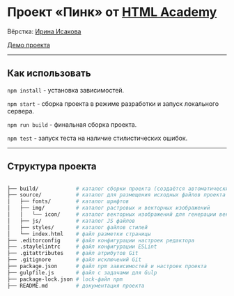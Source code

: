 # Проект «Пинк» от [HTML Academy](https://htmlacademy.ru/)

Вёрстка: [Ирина Исакова](https://github.com/IrisDev11/)

[Демо проекта](https://irisdev11.github.io/pink_adaptiv_htmlacademy/build/)

---

## Как использовать

`npm install` - установка зависимостей.

`npm start` - сборка проекта в режиме разработки и запуск локального сервера.

`npm run build` - финальная сборка проекта.

`npm test` - запуск теста на наличие стилистических ошибок.

---

## Структура проекта

```bash

├── build/            # каталог сборки проекта (cоздаётся автоматически)
├── source/           # каталог для размещения исходных файлов проекта
│   ├── fonts/        # каталог шрифтов
│   ├── img/          # каталог растровых и векторных изображений
│   │   └── icon/     # каталог векторных изображений для генерации векторного спрайта
│   ├── js/           # каталог JS файлов
│   ├── styles/       # каталог файлов стилей
│   └── index.html    # файл разметки страницы
├── .editorconfig     # файл конфигурации настроек редактора
├── .staylelintrc     # файл конфигурации ESLint
├── .gitattributes    # файл атрибутов Git
├── .gitignore        # файл исключений Git
├── package.json      # файл npm зависимостей и настроек проекта
├── gulpfile.js       # файл с задачами для Gulp
├── package-lock.json # lock-файл npm
├── README.md         # документация проекта
```
